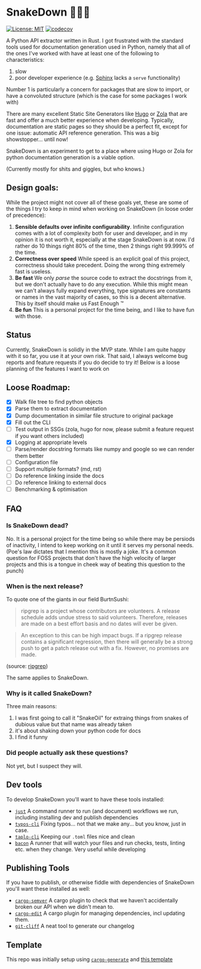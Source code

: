 # SnakeDown 🐍🕵️‍♂️

[![License: MIT](https://img.shields.io/badge/License-MIT-blue.svg)](https://opensource.org/licenses/MIT)
[![codecov](https://codecov.io/gh/savente93/SnakeDown/branch/main/graph/badge.svg)](https://codecov.io/gh/savente93/SnakeDown)


A Python API extractor written in Rust. I got frustrated with the standard tools used for documentation generation used in Python, namely that all of the ones I've worked with have at least one of the following to characteristics:

1. slow
2. poor developer experience (e.g. [Sphinx](https://www.sphinx-doc.org/en/master/) lacks a `serve` functionality)

Number 1 is particularly a concern for packages that are slow to import, or have a convoluted structure (which is the case for some packages I work with)

There are many excellent Static Site Generators like [Hugo](https://gohugo.io) or [Zola](https://www.getzola.org) that are fast and offer a much better experience when developing. Typically, documentation are static pages so they should be a perfect fit, except for one issue: automatic API reference generation. This was a big showstopper... until now!

SnakeDown is an experiment to get to a place where using Hugo or Zola for python documentation generation is a viable option.


(Currently mostly for shits and giggles, but who knows.)

## Design goals:

While the project might not cover all of these goals yet, these are some of the things I try to keep in mind when working on SnakeDown (in loose order of precedence):

1. **Sensible defaults over infinite configurability**. Infinite configuration comes with a lot of complexity both for user and developer, and in my opinion it is not worth it, especially at the stage SnakeDown is at now. I'd rather do 10 things right 80% of the time, then 2 things right 99.999% of the time.
2. **Correctness over speed** While speed is an explicit goal of this project, correctness should take precedent. Doing the wrong thing extremely fast is useless.
3. **Be fast** We only *parse* the source code to extract the docstrings from it, but we don't actually have to do any execution. While this might mean we can't always fully expand everything, type signatures are constants or names in the vast majority of cases, so this is a decent alternative. This by itself should make us Fast Enough :tm:
4. **Be fun** This is a personal project for the time being, and I like to have fun with those.

## Status

Currently, SnakeDown is solidly in the MVP state. While I am quite happy with it so far, you use it at your own risk. That said, I always welcome bug reports and feature requests if you do decide to try it! Below is a loose planning of the features I want to work on


## Loose Roadmap:

- [x] Walk file tree to find python objects
- [x] Parse them to extract documentation
- [x] Dump documentation in similar file structure to original package
- [x] Fill out the CLI
- [ ] Test output in SSGs (zola, hugo for now, please submit a feature request if you want others included)
- [x] Logging at appropriate levels
- [ ] Parse/render docstring formats like numpy and google so we can render them better
- [ ] Configuration file
- [ ] Support multiple formats? (md, rst)
- [ ] Do reference linking inside the docs
- [ ] Do reference linking to external docs
- [ ] Benchmarking & optimisation

## FAQ

### Is SnakeDown dead?

No. It is a personal project for the time being so while there may be persiods of inactivity, I intend to keep working on it until it serves my personal needs. (Poe's law dictates that I mention this is mostly a joke. It's a common question for FOSS projects that don't have the high velocity of larger projects and this is a tongue in cheek way of beating this question to the punch)

### When is the next release?

To quote one of the giants in our field BurtnSushi:

> ripgrep is a project whose contributors are volunteers. A release schedule adds undue stress to said volunteers. Therefore, releases are made on a best effort basis and no dates will ever be given.

> An exception to this can be high impact bugs. If a ripgrep release contains a significant regression, then there will generally be a strong push to get a patch release out with a fix. However, no promises are made.

(source: [ripgrep](https://github.com/BurntSushi/ripgrep/blob/94305125ef33b86151b6cd2ce2b33d641f6b6ac3/FAQ.md#release))


The same applies to SnakeDown.

### Why is it called SnakeDown?

Three main reasons:

1. I was first going to call it "SnakeOil" for extraing things from snakes of dubious value but that name was already taken
2. it's about shaking down your python code for docs
3. I find it funny

### Did people actually ask these questions?

Not yet, but I suspect they will.


## Dev tools
To develop SnakeDown you'll want to have these tools installed:

- [`just`](https://github.com/casey/just) A command runner to run (and document) workflows we run, including installing dev and publish dependencies
- [`typos-cli`](https://github.com/crate-ci/typos) Fixing typos... not that we make any... but you know, just in case.
- [`taplo-cli`](https://github.com/tamasfe/taplo) Keeping our `.toml` files nice and clean
- [`bacon`](https://github.com/Canop/bacon) A runner that will watch your files and run checks, tests, linting etc. when they change. Very useful while developing

##  Publishing Tools
If you have to publish, or otherwise fiddle with dependencies of SnakeDown you'll want these installed as well:
- [`cargo-semver`](https://github.com/obi1kenobi/cargo-semver-checks) A cargo plugin to check that we haven't accidentally broken our API when we didn't mean to.
- [`cargo-edit`](https://github.com/killercup/cargo-edit) A cargo plugin for managing dependencies, incl updating them.
- [`git-cliff`](https://github.com/orhun/git-cliff) A neat tool to generate our changelog

## Template

This repo was initially setup using [`cargo-generate`](https://github.com/cargo-generate/cargo-generate) and [this template](https://github.com/savente93/rust-template)
